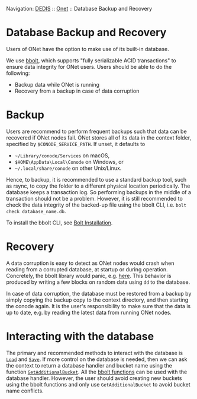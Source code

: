 Navigation: [DEDIS](https://github.com/dedis/doc/tree/master/README.md) ::
[Onet](README.md) ::
Database Backup and Recovery

# Database Backup and Recovery

Users of ONet have the option to make use of its built-in database.

We use [bbolt](https://github.com/coreos/bbolt), which supports "fully
serializable ACID transactions" to ensure data integrity for ONet users. Users
should be able to do the following:

- Backup data while ONet is running
- Recovery from a backup in case of data corruption

# Backup
Users are recommend to perform frequent backups such that data can be recovered
if ONet nodes fail. ONet stores all of its data in the context folder, specified
by `$CONODE_SERVICE_PATH`. If unset, it defaults to
- `~/Library/conode/Services` on macOS,
- `$HOME\AppData\Local\Conode` on Windows, or
- `~/.local/share/conode` on other Unix/Linux.

Hence, to backup, it is recommended to use a standard backup tool, such as
rsync, to copy the folder to a different physical location periodically.
The database keeps a transaction log.
So performing backups in the middle of a transaction should not be a problem.
However, it is still recommended to check the data integrity of the backed-up file
using the bbolt CLI, i.e. `bolt check database_name.db`.

To install the bbolt CLI, see [Bolt Installation](https://github.com/coreos/bbolt#installing).

# Recovery

A data corruption is easy to detect as ONet nodes would crash when reading from
a corrupted database, at startup or during operation. Concretely, the bbolt
library would panic, e.g.
[here](https://github.com/coreos/bbolt/blob/386b851495d42c4e02908838373a06d0a533e170/freelist.go#L237).
This behavior is produced by writing a few blocks on random data using `dd` to
the database.

In case of data corruption, the database must be restored from a backup by
simply copying the backup copy to the context directory, and then starting the
conode again. It is the user's responsibility to make sure that the data is up
to date, e.g. by reading the latest data from running ONet nodes.

# Interacting with the database

The primary and recommended methods to interact with the database is
[`Load`](https://godoc.org/github.com/dedis/onet#Context.Load) and
[`Save`](https://godoc.org/github.com/dedis/onet#Context.Save). If more control
on the database is needed, then we can ask the context to return a database
handler and bucket name using the function
[`GetAdditionalBucket`](https://godoc.org/github.com/dedis/onet#Context.GetAdditionalBucket).
All the [bbolt functions](https://godoc.org/github.com/coreos/bbolt) can be used
with the database handler. However, the user should avoid creating new buckets
using the bbolt functions and only use `GetAdditionalBucket` to avoid bucket
name conflicts.
